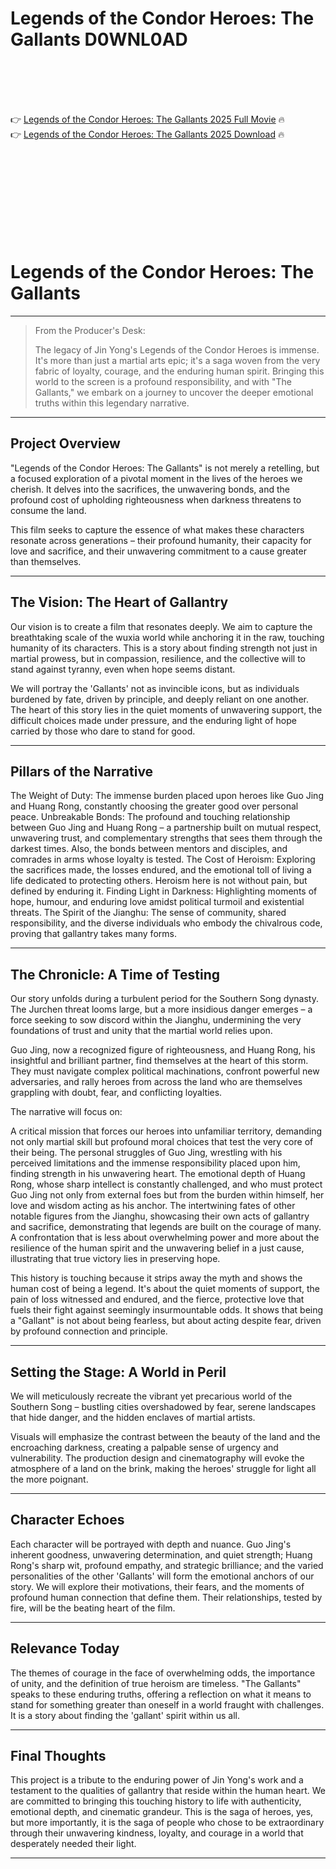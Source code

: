 # Legends of the Condor Heroes: The Gallants D0WNL0AD

<br><br><br><br>


👉 <a href="https://Vincent-trasahsufleau1970.github.io/zbkxiqhryl/">Legends of the Condor Heroes: The Gallants 2025 Full Movie</a> 🔥
<br>
👉 <a href="https://Vincent-trasahsufleau1970.github.io/zbkxiqhryl/">Legends of the Condor Heroes: The Gallants 2025 Download</a> 🔥


<br><br><br><br><br><br><br><br>



<!-- README.md for "Legends of the Condor Heroes: The Gallants" -->

# Legends of the Condor Heroes: The Gallants

---

> From the Producer's Desk:
>
> The legacy of Jin Yong's Legends of the Condor Heroes is immense. It's more than just a martial arts epic; it's a saga woven from the very fabric of loyalty, courage, and the enduring human spirit. Bringing this world to the screen is a profound responsibility, and with "The Gallants," we embark on a journey to uncover the deeper emotional truths within this legendary narrative.

---

## Project Overview

"Legends of the Condor Heroes: The Gallants" is not merely a retelling, but a focused exploration of a pivotal moment in the lives of the heroes we cherish. It delves into the sacrifices, the unwavering bonds, and the profound cost of upholding righteousness when darkness threatens to consume the land.

This film seeks to capture the essence of what makes these characters resonate across generations – their profound humanity, their capacity for love and sacrifice, and their unwavering commitment to a cause greater than themselves.

---

## The Vision: The Heart of Gallantry

Our vision is to create a film that resonates deeply. We aim to capture the breathtaking scale of the wuxia world while anchoring it in the raw, touching humanity of its characters. This is a story about finding strength not just in martial prowess, but in compassion, resilience, and the collective will to stand against tyranny, even when hope seems distant.

We will portray the 'Gallants' not as invincible icons, but as individuals burdened by fate, driven by principle, and deeply reliant on one another. The heart of this story lies in the quiet moments of unwavering support, the difficult choices made under pressure, and the enduring light of hope carried by those who dare to stand for good.

---

## Pillars of the Narrative

   The Weight of Duty: The immense burden placed upon heroes like Guo Jing and Huang Rong, constantly choosing the greater good over personal peace.
   Unbreakable Bonds: The profound and touching relationship between Guo Jing and Huang Rong – a partnership built on mutual respect, unwavering trust, and complementary strengths that sees them through the darkest times. Also, the bonds between mentors and disciples, and comrades in arms whose loyalty is tested.
   The Cost of Heroism: Exploring the sacrifices made, the losses endured, and the emotional toll of living a life dedicated to protecting others. Heroism here is not without pain, but defined by enduring it.
   Finding Light in Darkness: Highlighting moments of hope, humour, and enduring love amidst political turmoil and existential threats.
   The Spirit of the Jianghu: The sense of community, shared responsibility, and the diverse individuals who embody the chivalrous code, proving that gallantry takes many forms.

---

## The Chronicle: A Time of Testing

Our story unfolds during a turbulent period for the Southern Song dynasty. The Jurchen threat looms large, but a more insidious danger emerges – a force seeking to sow discord within the Jianghu, undermining the very foundations of trust and unity that the martial world relies upon.

Guo Jing, now a recognized figure of righteousness, and Huang Rong, his insightful and brilliant partner, find themselves at the heart of this storm. They must navigate complex political machinations, confront powerful new adversaries, and rally heroes from across the land who are themselves grappling with doubt, fear, and conflicting loyalties.

The narrative will focus on:

   A critical mission that forces our heroes into unfamiliar territory, demanding not only martial skill but profound moral choices that test the very core of their being.
   The personal struggles of Guo Jing, wrestling with his perceived limitations and the immense responsibility placed upon him, finding strength in his unwavering heart.
   The emotional depth of Huang Rong, whose sharp intellect is constantly challenged, and who must protect Guo Jing not only from external foes but from the burden within himself, her love and wisdom acting as his anchor.
   The intertwining fates of other notable figures from the Jianghu, showcasing their own acts of gallantry and sacrifice, demonstrating that legends are built on the courage of many.
   A confrontation that is less about overwhelming power and more about the resilience of the human spirit and the unwavering belief in a just cause, illustrating that true victory lies in preserving hope.

This history is touching because it strips away the myth and shows the human cost of being a legend. It's about the quiet moments of support, the pain of loss witnessed and endured, and the fierce, protective love that fuels their fight against seemingly insurmountable odds. It shows that being a "Gallant" is not about being fearless, but about acting despite fear, driven by profound connection and principle.

---

## Setting the Stage: A World in Peril

We will meticulously recreate the vibrant yet precarious world of the Southern Song – bustling cities overshadowed by fear, serene landscapes that hide danger, and the hidden enclaves of martial artists.

Visuals will emphasize the contrast between the beauty of the land and the encroaching darkness, creating a palpable sense of urgency and vulnerability. The production design and cinematography will evoke the atmosphere of a land on the brink, making the heroes' struggle for light all the more poignant.

---

## Character Echoes

Each character will be portrayed with depth and nuance. Guo Jing's inherent goodness, unwavering determination, and quiet strength; Huang Rong's sharp wit, profound empathy, and strategic brilliance; and the varied personalities of the other 'Gallants' will form the emotional anchors of our story. We will explore their motivations, their fears, and the moments of profound human connection that define them. Their relationships, tested by fire, will be the beating heart of the film.

---

## Relevance Today

The themes of courage in the face of overwhelming odds, the importance of unity, and the definition of true heroism are timeless. "The Gallants" speaks to these enduring truths, offering a reflection on what it means to stand for something greater than oneself in a world fraught with challenges. It is a story about finding the 'gallant' spirit within us all.

---

## Final Thoughts

This project is a tribute to the enduring power of Jin Yong's work and a testament to the qualities of gallantry that reside within the human heart. We are committed to bringing this touching history to life with authenticity, emotional depth, and cinematic grandeur. This is the saga of heroes, yes, but more importantly, it is the saga of people who chose to be extraordinary through their unwavering kindness, loyalty, and courage in a world that desperately needed their light.

---



